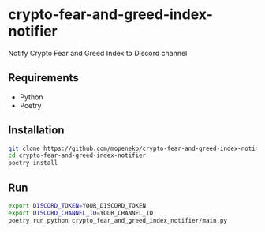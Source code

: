# crypto-fear-and-greed-index-notifier

Notify Crypto Fear and Greed Index to Discord channel

## Requirements

- Python
- Poetry

## Installation

```sh
git clone https://github.com/mopeneko/crypto-fear-and-greed-index-notifier
cd crypto-fear-and-greed-index-notifier
poetry install
```

## Run

```sh
export DISCORD_TOKEN=YOUR_DISCORD_TOKEN
export DISCORD_CHANNEL_ID=YOUR_CHANNEL_ID
poetry run python crypto_fear_and_greed_index_notifier/main.py
```

